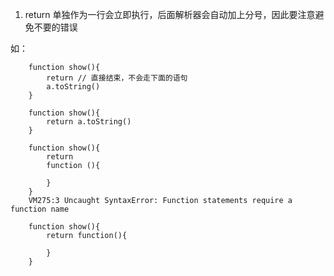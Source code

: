 1. return 单独作为一行会立即执行，后面解析器会自动加上分号，因此要注意避免不要的错误
   

如：

        function show(){
            return // 直接结束，不会走下面的语句
            a.toString()
        }

        function show(){
            return a.toString()
        }

        function show(){
            return 
            function (){

            }
        }
        VM275:3 Uncaught SyntaxError: Function statements require a function name

        function show(){
            return function(){
                
            }
        }